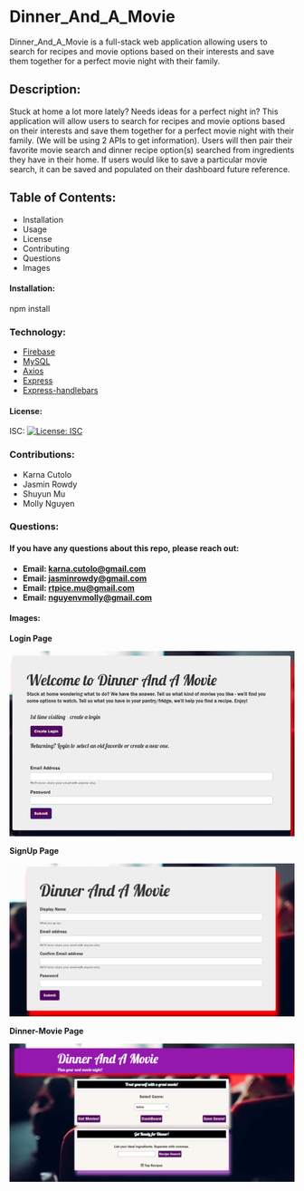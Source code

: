 # Dinner_And_A_Movie
Dinner_And_A_Movie is a full-stack web application allowing users to search for recipes and movie options based on their interests and save them together for a perfect movie night with their family.   

 ## Description: 
 Stuck at home a lot more lately? Needs ideas for a perfect night in? This application will allow users to search for recipes and movie options based on their interests and save them together for a perfect movie night with their family. (We will be using 2 APIs to get information). Users will then pair their favorite movie search and dinner recipe option(s) searched from ingredients they have in their home.  If users would like to save a particular movie search, it can be saved and populated on their dashboard future reference.
 
 ## Table of Contents: 
  * Installation 
  * Usage 
  * License 
  * Contributing 
  * Questions 
  * Images 
   
   #### Installation: 

   npm install
   
   ### Technology: 
   * [Firebase](https://firebase.google.com/)
   * [MySQL](https://www.mysql.com/)
   * [Axios](https://www.npmjs.com/package/axios)
   * [Express](https://expressjs.com/)
   * [Express-handlebars](https://npmjs.com/package/express-handlebars)

 
   
   #### License: 

   ISC: [![License: ISC](https://img.shields.io/badge/License-ISC-blue.svg)](https://opensource.org/licenses/ISC)
   
   ### Contributions: 
   
   * Karna Cutolo
   * Jasmin Rowdy
   * Shuyun Mu
   * Molly Nguyen
   
   

   ### Questions: 
   
   #### If you have any questions about this repo, please reach out: 

   * **Email: karna.cutolo@gmail.com**
   * **Email: jasminrowdy@gmail.com**
   * **Email: rtpice.mu@gmail.com**
   * **Email: nguyenvmolly@gmail.com**
     
   #### Images: 

   **Login Page**

   ![Login Page](./public/assets/images/Login.png)

   **SignUp Page**

   ![SignUp Page](./public/assets/images/SignUp.png)

   **Dinner-Movie Page**


   ![Dinner-Movie Page](./public/assets/images/dm.png)

